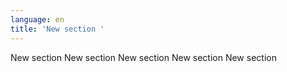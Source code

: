```yaml
---
language: en
title: 'New section '
---
```

New section New section New section New section New section
